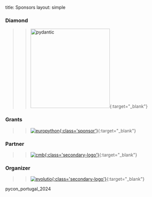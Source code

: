 title: Sponsors
layout: simple

<div markdown="1" class="col-12 flex-sponsors-organizer pt-5">

### Diamond

<!-- > > [![pydantic](/static/images/sponsors/pydantic.png){:class='sponsor'}](https://pydantic.dev/){:target="\_blank"} -->
> > [<img src="/static/images/sponsors/pydantic.png" alt="pydantic" width="250">](https://pydantic.dev/){:target="_blank"}


### Grants

> > [![europython](/static/images/sponsors/eps.png){:class='sponsor'}](https://www.europython-society.org/){:target="\_blank"}

[//]: # "> > [![djangosoftwarefoundation](/static/images/sponsors/dsf.png){:class='sponsor'}](https://www.djangoproject.com/){:target=\"\_blank\"}"
[//]: # "> > [![cmb](/static/images/logo/cmb-w.png){:class='secondary-logo'}](https://www.cm-braga.pt/pt){:target=\"\_blank\"}"

</div>

<div markdown="1" class="col-12 flex-sponsors-organizer pt-2">

### Partner

[//]: # "> > [![europython](/static/images/sponsors/eps.png){:class='sponsor'}](https://www.europython-society.org/){:target=\"\_blank\"}"
[//]: # "> > [![djangosoftwarefoundation](/static/images/sponsors/dsf.png){:class='sponsor'}](https://www.djangoproject.com/){:target=\"\_blank\"}"
[//]: # "> > [![pythonsoftwarefoundation](/static/images/sponsors/psf.png){:class='sponsor'}](https://www.python.org/psf-landing/){:target=\"\_blank\"}"

> > [![cmb](/static/images/logo/cmb-w.png){:class='secondary-logo'}](https://www.cm-braga.pt/pt){:target="\_blank"}

</div>

<div markdown="1" class="col-12 flex-sponsors-organizer pt-2">

### Organizer

> > [![evolutio](/static/images/sponsors/evolutio.png){:class='secondary-logo'}](https://evolutio.pt/){:target="\_blank"}

</div>
pycon_portugal_2024